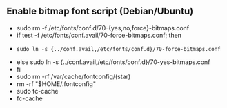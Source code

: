 ## Enable bitmap font script (Debian/Ubuntu)
- sudo rm -f /etc/fonts/conf.d/70-{yes,no,force}-bitmaps.conf
- if test -f /etc/fonts/conf.avail/70-force-bitmaps.conf; then
-     sudo ln -s {../conf.avail,/etc/fonts/conf.d}/70-force-bitmaps.conf
- else sudo ln -s {../conf.avail,/etc/fonts/conf.d}/70-yes-bitmaps.conf
- fi
- sudo rm -rf /var/cache/fontconfig/(star)
- rm -rf "$HOME/.fontconfig"
- sudo fc-cache
- fc-cache
